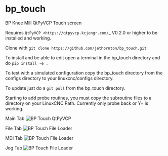# bp_touch
BP Knee Mill QtPyVCP Touch screen

Requires `QtPyVCP <https://qtpyvcp.kcjengr.com/`_ V0.2.0 or higher to be
installed and working.

Clone with ``git clone https://github.com/jethornton/bp_touch.git``

To install and be able to edit open a terminal in the bp_touch directory and do
``pip install -e .``

To test with a simulated configuration copy the bp_touch directory from the
configs directory to your linuxcnc/configs directory.

To update just do a ``git pull`` from the bp_touch directory.

Starting to add probe routines, you must copy the subroutine files to a
directory on your LinuxCNC Path. Currently only probe back or Y+ is working.

Main Tab
![BP Touch QtPyVCP](bp-touch-01.png)

File Tab
![BP Touch File Loader](bp-touch-02.png)

MDI Tab
![BP Touch File Loader](bp-touch-03.png)

Jog Tab
![BP Touch File Loader](bp-touch-04.png)
